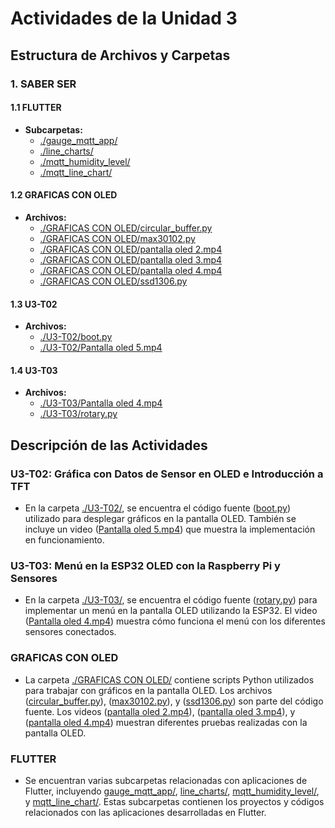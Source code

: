 # Actividades de la Unidad 3

## Estructura de Archivos y Carpetas

### 1. **SABER SER**

#### 1.1 **FLUTTER**
   - **Subcarpetas:**
     - [./gauge_mqtt_app/](./gauge_mqtt_app/)
     - [./line_charts/](./line_charts/)
     - [./mqtt_humidity_level/](./mqtt_humidity_level/)
     - [./mqtt_line_chart/](./mqtt_line_chart/)

#### 1.2 **GRAFICAS CON OLED**
   - **Archivos:**
     - [./GRAFICAS CON OLED/circular_buffer.py](./GRAFICAS%20CON%20OLED/circular_buffer.py)
     - [./GRAFICAS CON OLED/max30102.py](./GRAFICAS%20CON%20OLED/max30102.py)
     - [./GRAFICAS CON OLED/pantalla oled 2.mp4](./GRAFICAS%20CON%20OLED/pantalla%20oled%202.mp4)
     - [./GRAFICAS CON OLED/pantalla oled 3.mp4](./GRAFICAS%20CON%20OLED/pantalla%20oled%203.mp4)
     - [./GRAFICAS CON OLED/pantalla oled 4.mp4](./GRAFICAS%20CON%20OLED/pantalla%20oled%204.mp4)
     - [./GRAFICAS CON OLED/ssd1306.py](./GRAFICAS%20CON%20OLED/ssd1306.py)

#### 1.3 **U3-T02**
   - **Archivos:**
     - [./U3-T02/boot.py](./U3-T02/boot.py)
     - [./U3-T02/Pantalla oled 5.mp4](./U3-T02/Pantalla%20oled%205.mp4)

#### 1.4 **U3-T03**
   - **Archivos:**
     - [./U3-T03/Pantalla oled 4.mp4](./U3-T03/Pantalla%20oled%204.mp4)
     - [./U3-T03/rotary.py](./U3-T03/rotary.py)

## Descripción de las Actividades

### U3-T02: Gráfica con Datos de Sensor en OLED e Introducción a TFT
- En la carpeta [./U3-T02/](./U3-T02/), se encuentra el código fuente ([boot.py](./U3-T02/boot.py)) utilizado para desplegar gráficos en la pantalla OLED. También se incluye un video ([Pantalla oled 5.mp4](./U3-T02/Pantalla%20oled%205.mp4)) que muestra la implementación en funcionamiento.

### U3-T03: Menú en la ESP32 OLED con la Raspberry Pi y Sensores
- En la carpeta [./U3-T03/](./U3-T03/), se encuentra el código fuente ([rotary.py](./U3-T03/rotary.py)) para implementar un menú en la pantalla OLED utilizando la ESP32. El video ([Pantalla oled 4.mp4](./U3-T03/Pantalla%20oled%204.mp4)) muestra cómo funciona el menú con los diferentes sensores conectados.

### GRAFICAS CON OLED
- La carpeta [./GRAFICAS CON OLED/](./GRAFICAS%20CON%20OLED/) contiene scripts Python utilizados para trabajar con gráficos en la pantalla OLED. Los archivos ([circular_buffer.py](./GRAFICAS%20CON%20OLED/circular_buffer.py)), ([max30102.py](./GRAFICAS%20CON%20OLED/max30102.py)), y ([ssd1306.py](./GRAFICAS%20CON%20OLED/ssd1306.py)) son parte del código fuente. Los videos ([pantalla oled 2.mp4](./GRAFICAS%20CON%20OLED/pantalla%20oled%202.mp4)), ([pantalla oled 3.mp4](./GRAFICAS%20CON%20OLED/pantalla%20oled%203.mp4)), y ([pantalla oled 4.mp4](./GRAFICAS%20CON%20OLED/pantalla%20oled%204.mp4)) muestran diferentes pruebas realizadas con la pantalla OLED.

### FLUTTER
- Se encuentran varias subcarpetas relacionadas con aplicaciones de Flutter, incluyendo [gauge_mqtt_app/](./gauge_mqtt_app/), [line_charts/](./line_charts/), [mqtt_humidity_level/](./mqtt_humidity_level/), y [mqtt_line_chart/](./mqtt_line_chart/). Estas subcarpetas contienen los proyectos y códigos relacionados con las aplicaciones desarrolladas en Flutter.
